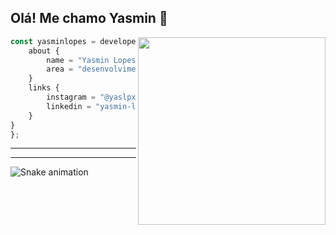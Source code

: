 


## Olá! Me chamo Yasmin 👋

<img align="right" width="300" src="https://i.giphy.com/media/YAnpMSHcurJVS/giphy.webp"/>

```JavaScript
const yasminlopes = developer {
    about {
        name = "Yasmin Lopes"
        area = "desenvolvimento web"
    }
    links {
        instagram = "@yaslpx"
        linkedin = "yasmin-lopes-841b601a1"
    }
}
};
```

----
----


  ![Snake animation](https://github.com/yasminlopes/yasminlopes/blob/output/github-contribution-grid-snake.svg)
 
